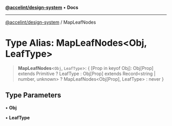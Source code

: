 [**@accelint/design-system**](../README.md) • **Docs**

***

[@accelint/design-system](../README.md) / MapLeafNodes

# Type Alias: MapLeafNodes\<Obj, LeafType\>

> **MapLeafNodes**\<`Obj`, `LeafType`\>: \{ \[Prop in keyof Obj\]: Obj\[Prop\] extends Primitive ? LeafType : Obj\[Prop\] extends Record\<string \| number, unknown\> ? MapLeafNodes\<Obj\[Prop\], LeafType\> : never \}

## Type Parameters

• **Obj**

• **LeafType**
